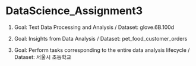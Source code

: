 # DataScience_Assignment3

1. Goal: Text Data Processing and Analysis / Dataset: glove.6B.100d

2. Goal: Insights from Data Analysis / Dataset: pet_food_customer_orders

3. Goal: Perform tasks corresponding to the entire data analysis lifecycle / Dataset: 서울시 초등학교

